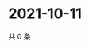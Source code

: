 # 2021-10-11

共 0 条

<!-- BEGIN WEIBO -->
<!-- 最后更新时间 Mon Oct 11 2021 15:09:01 GMT+0800 (China Standard Time) -->

<!-- END WEIBO -->
